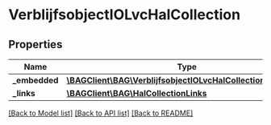# VerblijfsobjectIOLvcHalCollection

## Properties
Name | Type | Description | Notes
------------ | ------------- | ------------- | -------------
**_embedded** | [**\BAGClient\BAG\VerblijfsobjectIOLvcHalCollectionEmbedded**](VerblijfsobjectIOLvcHalCollectionEmbedded.md) |  | [optional] 
**_links** | [**\BAGClient\BAG\HalCollectionLinks**](HalCollectionLinks.md) |  | [optional] 

[[Back to Model list]](../../README.md#documentation-for-models) [[Back to API list]](../../README.md#documentation-for-api-endpoints) [[Back to README]](../../README.md)

